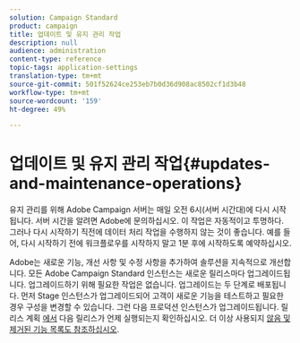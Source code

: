 ```yaml
---
solution: Campaign Standard
product: campaign
title: 업데이트 및 유지 관리 작업
description: null
audience: administration
content-type: reference
topic-tags: application-settings
translation-type: tm+mt
source-git-commit: 501f52624ce253eb7b0d36d908ac8502cf1d3b48
workflow-type: tm+mt
source-wordcount: '159'
ht-degree: 49%

---
```



# 업데이트 및 유지 관리 작업{#updates-and-maintenance-operations}

유지 관리를 위해 Adobe Campaign 서버는 매일 오전 6시(서버 시간대)에 다시 시작됩니다. 서버 시간을 알려면 Adobe에 문의하십시오. 이 작업은 자동적이고 투명하다. 그러나 다시 시작하기 직전에 데이터 처리 작업을 수행하지 않는 것이 좋습니다. 예를 들어, 다시 시작하기 전에 워크플로우를 시작하지 말고 1분 후에 시작하도록 예약하십시오.

Adobe는 새로운 기능, 개선 사항 및 수정 사항을 추가하여 솔루션을 지속적으로 개선합니다. 모든 Adobe Campaign Standard 인스턴스는 새로운 릴리스마다 업그레이드됩니다. 업그레이드하기 위해 필요한 작업은 없습니다. 업그레이드는 두 단계로 배포됩니다. 먼저 Stage 인스턴스가 업그레이드되어 고객이 새로운 기능을 테스트하고 필요한 경우 구성을 변경할 수 있습니다. 그런 다음 프로덕션 인스턴스가 업그레이드됩니다. 릴리스 계획 [에서](https://helpx.adobe.com/kr/campaign/kb/acs-release-planning.html) 다음 릴리스가 언제 실행되는지 확인하십시오. 더 이상 사용되지 [않음 및 제거된 기능 목록도 참조하십시오](https://helpx.adobe.com/kr/campaign/kb/acs-deprecated-and-removed-features.html).
